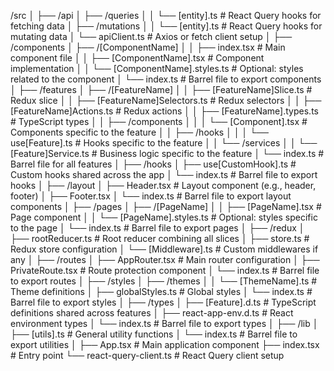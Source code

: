 /src
│
├── /api
│ ├── /queries
│ │ └── [entity].ts # React Query hooks for fetching data
│ ├── /mutations
│ │ └── [entity].ts # React Query hooks for mutating data
│ └── apiClient.ts # Axios or fetch client setup
│
├── /components
│ ├── /[ComponentName]
│ │ ├── index.tsx # Main component file
│ │ ├── [ComponentName].tsx # Component implementation
│ │ └── [ComponentName].styles.ts # Optional: styles related to the component
│ └── index.ts # Barrel file to export components
│
├── /features
│ ├── /[FeatureName]
│ │ ├── [FeatureName]Slice.ts # Redux slice
│ │ ├── [FeatureName]Selectors.ts # Redux selectors
│ │ ├── [FeatureName]Actions.ts # Redux actions
│ │ ├── [FeatureName].types.ts # TypeScript types
│ │ ├── /components
│ │ │ └── [Component].tsx # Components specific to the feature
│ │ ├── /hooks
│ │ │ └── use[Feature].ts # Hooks specific to the feature
│ │ └── /services
│ │ └── [Feature]Service.ts # Business logic specific to the feature
│ └── index.ts # Barrel file for all features
│
├── /hooks
│ ├── use[CustomHook].ts # Custom hooks shared across the app
│ └── index.ts # Barrel file to export hooks
│
├── /layout
│ ├── Header.tsx # Layout component (e.g., header, footer)
│ ├── Footer.tsx
│ └── index.ts # Barrel file to export layout components
│
├── /pages
│ ├── /[PageName]
│ │ ├── [PageName].tsx # Page component
│ │ └── [PageName].styles.ts # Optional: styles specific to the page
│ └── index.ts # Barrel file to export pages
│
├── /redux
│ ├── rootReducer.ts # Root reducer combining all slices
│ ├── store.ts # Redux store configuration
│ └── [Middleware].ts # Custom middlewares if any
│
├── /routes
│ ├── AppRouter.tsx # Main router configuration
│ ├── PrivateRoute.tsx # Route protection component
│ └── index.ts # Barrel file to export routes
│
├── /styles
│ ├── /themes
│ │ └── [ThemeName].ts # Theme definitions
│ ├── globalStyles.ts # Global styles
│ └── index.ts # Barrel file to export styles
│
├── /types
│ ├── [Feature].d.ts # TypeScript definitions shared across features
│ ├── react-app-env.d.ts # React environment types
│ └── index.ts # Barrel file to export types
│
├── /lib
│ ├── [utils].ts # General utility functions
│ └── index.ts # Barrel file to export utilities
│
├── App.tsx # Main application component
├── index.tsx # Entry point
└── react-query-client.ts # React Query client setup
